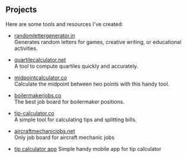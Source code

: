 ## Projects

Here are some tools and resources I've created:


- [randomlettergenerator.in](https://www.randomlettergenerator.in/)  
  Generates random letters for games, creative writing, or educational activities.

- [quartilecalculator.net](https://quartilecalculator.net/)  
  A tool to compute quartiles quickly and accurately.

- [midpointcalculator.co](https://midpointcalculator.co/)  
  Calculate the midpoint between two points with this handy tool.

- [boilermakerjobs.co](https://boilermakerjobs.co/)  
  The best job board for boilermaker positions.

- [tip-calculator.co](https://tip-calculator.co/)  
  A simple tool for calculating tips and splitting bills.

- [aircraftmechanicjobs.net](https://aircraftmechanicjobs.net/)  
  Only job board for aircraft mechanic jobs

- [tip calculator app](https://play.google.com/store/apps/details?id=com.tipcalculator.tipcalculator)
  Simple handy mobile app for tip calculator
  
